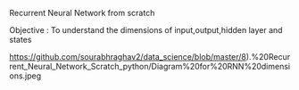 Recurrent Neural Network from scratch 

Objective : To understand the dimensions of input,output,hidden layer and states


https://github.com/sourabhraghav2/data_science/blob/master/8).%20Recurrent_Neural_Network_Scratch_python/Diagram%20for%20RNN%20dimensions.jpeg

